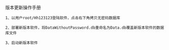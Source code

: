 版本更新操作手册

    1、以用户root/Hh123123登陆软件，点击右下角拷贝无密码数据库
    
    2、部署新版本软件，将DataWithoutPassword.db重命名为Data.db覆盖新版本软件的数据库文件
    
    3、启动新版本软件
    
